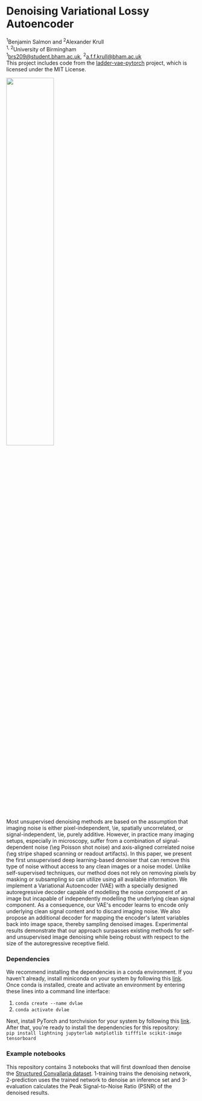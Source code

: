 # Denoising Variational Lossy Autoencoder
<!---
Code to accompany [Unsupervised Structured Noise Removal with Variational Lossy Autoencoder]() TODO: update with Arxiv link<br>
-->
<sup>1</sup>Benjamin Salmon and <sup>2</sup>Alexander Krull<br>
<sup>1, 2</sup>University of Birmingham<br>
<sup>1</sup>brs209@student.bham.ac.uk, <sup>2</sup>a.f.f.krull@bham.ac.uk<br>
This project includes code from the [ladder-vae-pytorch](https://github.com/addtt/ladder-vae-pytorch) project, which is licensed under the MIT License.


<img src="https://github.com/krulllab/DVLAE/blob/main/resources/matrix.png" width=50% height=50%>

Most unsupervised denoising methods are based on the assumption that imaging noise is either pixel-independent, \ie, spatially uncorrelated, or signal-independent, \ie, purely additive.
However, in practice many imaging setups, especially in microscopy, suffer from a combination of signal-dependent noise (\eg Poisson shot noise) and axis-aligned correlated noise (\eg stripe shaped scanning or readout artifacts).
In this paper, we present the first unsupervised deep learning-based denoiser that can remove this type of noise without access to any clean images or a noise model.
Unlike self-supervised techniques, our method does not rely on removing pixels by masking or subsampling so can utilize using all available information.
We implement a Variational Autoencoder (VAE) with a specially designed autoregressive decoder capable of modelling the noise component of an image 
but incapable of independently modelling the underlying clean signal component.
As a consequence, our VAE's encoder learns to encode only underlying clean signal content and to discard imaging noise.
We also propose an additional decoder for mapping the encoder's latent variables back into image space, thereby sampling denoised images.
Experimental results demonstrate that our approach surpasses existing methods for self- and unsupervised image denoising while being robust with respect to the size of the autoregressive receptive field.

<!---
### BibTeX
```

``` TODO: update with Arxiv citation<br>
-->


### Dependencies
We recommend installing the dependencies in a conda environment. If you haven't already, install miniconda on your system by following this [link](https://docs.conda.io/projects/miniconda/en/latest/miniconda-install.html).<br>
Once conda is installed, create and activate an environment by entering these lines into a command line interface:<br>
1. `conda create --name dvlae`
2. `conda activate dvlae`


Next, install PyTorch and torchvision for your system by following this [link](https://pytorch.org/get-started/locally/).<br> 
After that, you're ready to install the dependencies for this repository:<br>
`pip install lightning jupyterlab matplotlib tifffile scikit-image tensorboard`

### Example notebooks
This repository contains 3 notebooks that will first download then denoise the [Structured Convallaria dataset](https://ieeexplore.ieee.org/abstract/document/9098336?casa_token=ROPuswhAvi0AAAAA:BYQUOnGY51SEqy3CAe7ZTzoOpjjfq8oWrwcJF6KfF4KzIlrjpCL0mR7H7TjDV802pTiJfe0ufg). 1-training trains the denoising network, 2-prediction uses the trained network to denoise an inference set and 3-evaluation calculates the Peak Signal-to-Noise Ratio (PSNR) of the denoised results.
